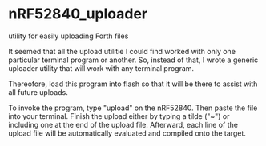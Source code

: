 # nRF52840_uploader
utility for easily uploading Forth files

It seemed that all the upload utilitie I could find worked with only one particular terminal program or another.  So, instead of that, I wrote a generic uploader utility that will work with any terminal program.  

Thereofore, load this program into flash so that it will be there to assist with all future uploads.

To invoke the program, type "upload" on the nRF52840.  Then paste the file into your terminal.  Finish the upload either by typing a tilde ("~") or including one at the end of the upload file.  Afterward, each line of the upload file will be automatically evaluated and compiled onto the target.
